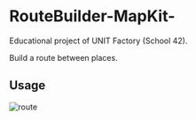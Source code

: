 # RouteBuilder-MapKit-

Educational project of UNIT Factory (School 42).

Build a route between places.

## Usage
![route](https://user-images.githubusercontent.com/37272454/50496290-71c92f00-0a37-11e9-9f7b-77d4d9154ea3.gif)
